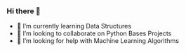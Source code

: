 ### Hi there 👋

- 🌱 I’m currently learning Data Structures
- 👯 I’m looking to collaborate on Python Bases Projects
- 🤔 I’m looking for help with Machine Learning Algorithms
